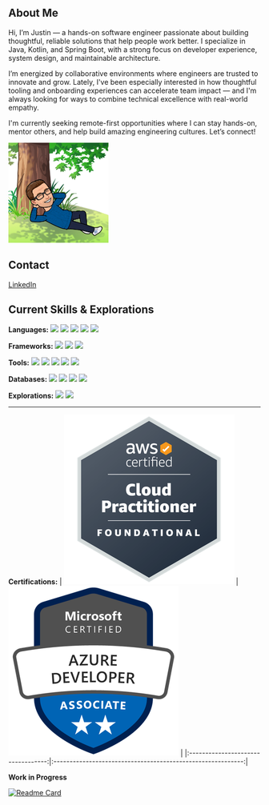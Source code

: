 ## About Me

Hi, I’m Justin — a hands-on software engineer passionate about building thoughtful, reliable solutions that help people work better. I specialize in Java, Kotlin, and Spring Boot, with a strong focus on developer experience, system design, and maintainable architecture.

I’m energized by collaborative environments where engineers are trusted to innovate and grow.
Lately, I've been especially interested in how thoughtful tooling and onboarding experiences can accelerate team impact — and I'm always looking for ways to combine technical excellence with real-world empathy.

I'm currently seeking remote-first opportunities where I can stay hands-on, mentor others, and help build amazing engineering cultures.
Let’s connect!


<img style="height:200px; width: auto; align: right; right: 0;" src="/images/summer.png" alt="Profile Image" />

## Contact

[LinkedIn](https://www.linkedin.com/in/justinkishbaugh/)

## Current Skills & Explorations

**Languages:** ![](https://img.shields.io/badge/Java-informational?style=plastic&logo=openjdk&logoColor=white&color=365a3f) ![](https://img.shields.io/badge/Kotlin-informational?style=plastic&logo=kotlin&logoColor=white&color=365a3f) ![](https://img.shields.io/badge/Groovy-informational?style=plastic&logo=apachegroovy&logoColor=white&color=365a3f) ![](https://img.shields.io/badge/Javascript-informational?style=plastic&logo=JavaScript&logoColor=white&color=365a3f) ![](https://img.shields.io/badge/C%23-informational?style=plastic&logo=csharp&logoColor=white&color=365a3f) 

**Frameworks:** ![](https://img.shields.io/badge/Spring-informational?style=plastic&logo=Spring&logoColor=white&color=5A5136) ![](https://img.shields.io/badge/React-informational?style=plastic&logo=React&logoColor=white&color=5A5136) ![](https://img.shields.io/badge/Angular-informational?style=plastic&logo=Angular&logoColor=white&color=5A5136) 

**Tools:**  ![](https://img.shields.io/badge/ArgoCd-informational?style=plastic&logo=argo&logoColor=white&color=F4A731) ![](https://img.shields.io/badge/OpenShift-informational?style=plastic&logo=redhatopenshift&logoColor=white&color=F4A731) ![](https://img.shields.io/badge/NewRelic-informational?style=plastic&logo=newrelic&logoColor=white&color=F4A731) ![](https://img.shields.io/badge/Jenkins-informational?style=plastic&logo=jenkins&logoColor=white&color=F4A731) ![](https://img.shields.io/badge/AWS-informational?style=plastic&logo=amazonwebservices&logoColor=white&color=F4A731)

**Databases:** ![](https://img.shields.io/badge/SQL-informational?style=plastic&logo=Microsoft-SQL-Server&logoColor=white&color=363f5a) ![](https://img.shields.io/badge/MySql-informational?style=plastic&logo=MySQL&logoColor=white&color=363f5a) ![](https://img.shields.io/badge/Redis-informational?style=plastic&logo=redis&logoColor=white&color=363f5a) ![](https://img.shields.io/badge/Mongodb-informational?style=plastic&logo=mongodb&logoColor=white&color=363f5a) 

**Explorations:** ![](https://img.shields.io/badge/Rust-informational?style=plastic&logo=Rust&logoColor=white&color=5a3651) ![](https://img.shields.io/badge/Go-informational?style=plastic&logo=Go&logoColor=white&color=5a3651) 

---

**Certifications:**
| ![AWS Badge](/images/awsbadge.png) | ![Azure Badge](/images/azure-developer-associate-600x600.png) |
|:----------------------------------:|:-----------------------------------------------------------:|

__Work in Progress__

[![Readme Card](https://github-readme-stats.vercel.app/api/pin/?username=jkishbaugh&repo=computationalThinkingForKids)](https://github.com/jkishbaugh/computationalThinkingForKids)
